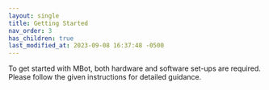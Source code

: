 ```yaml
---
layout: single
title: Getting Started
nav_order: 3
has_children: true
last_modified_at: 2023-09-08 16:37:48 -0500
---
```



To get started with MBot, both hardware and software set-ups are required. Please follow the given instructions for detailed guidance.